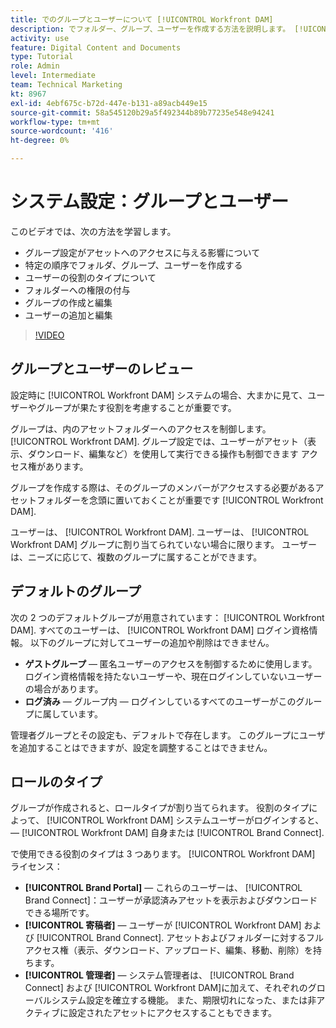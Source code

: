 ```yaml
---
title: でのグループとユーザーについて [!UICONTROL Workfront DAM]
description: でフォルダー、グループ、ユーザーを作成する方法を説明します。 [!UICONTROL Workfront DAM]. ユーザーの役割の種類を理解し、フォルダーに権限を付与します。
activity: use
feature: Digital Content and Documents
type: Tutorial
role: Admin
level: Intermediate
team: Technical Marketing
kt: 8967
exl-id: 4ebf675c-b72d-447e-b131-a89acb449e15
source-git-commit: 58a545120b29a5f492344b89b77235e548e94241
workflow-type: tm+mt
source-wordcount: '416'
ht-degree: 0%

---
```


# システム設定：グループとユーザー

このビデオでは、次の方法を学習します。

* グループ設定がアセットへのアクセスに与える影響について
* 特定の順序でフォルダ、グループ、ユーザーを作成する
* ユーザーの役割のタイプについて
* フォルダーへの権限の付与
* グループの作成と編集
* ユーザーの追加と編集

>[!VIDEO](https://video.tv.adobe.com/v/335230/?quality=12)

## グループとユーザーのレビュー

設定時に [!UICONTROL Workfront DAM] システムの場合、大まかに見て、ユーザーやグループが果たす役割を考慮することが重要です。

グループは、内のアセットフォルダーへのアクセスを制御します。 [!UICONTROL Workfront DAM]. グループ設定では、ユーザーがアセット（表示、ダウンロード、編集など）を使用して実行できる操作も制御できます アクセス権があります。

グループを作成する際は、そのグループのメンバーがアクセスする必要があるアセットフォルダーを念頭に置いておくことが重要です [!UICONTROL Workfront DAM].

ユーザーは、 [!UICONTROL Workfront DAM]. ユーザーは、 [!UICONTROL Workfront DAM] グループに割り当てられていない場合に限ります。 ユーザーは、ニーズに応じて、複数のグループに属することができます。

## デフォルトのグループ

次の 2 つのデフォルトグループが用意されています： [!UICONTROL Workfront DAM]. すべてのユーザーは、 [!UICONTROL Workfront DAM] ログイン資格情報。 以下のグループに対してユーザーの追加や削除はできません。

* **ゲストグループ** — 匿名ユーザーのアクセスを制御するために使用します。 ログイン資格情報を持たないユーザーや、現在ログインしていないユーザーの場合があります。
* **ログ済み** — グループ内 — ログインしているすべてのユーザーがこのグループに属しています。

管理者グループとその設定も、デフォルトで存在します。 このグループにユーザを追加することはできますが、設定を調整することはできません。

## ロールのタイプ

グループが作成されると、ロールタイプが割り当てられます。 役割のタイプによって、 [!UICONTROL Workfront DAM] システムユーザーがログインすると、— [!UICONTROL Workfront DAM] 自身または [!UICONTROL Brand Connect].

で使用できる役割のタイプは 3 つあります。 [!UICONTROL Workfront DAM] ライセンス：

* **[!UICONTROL Brand Portal]** — これらのユーザーは、 [!UICONTROL Brand Connect]：ユーザーが承認済みアセットを表示およびダウンロードできる場所です。
* **[!UICONTROL 寄稿者]** — ユーザーが [!UICONTROL Workfront DAM] および [!UICONTROL Brand Connect]. アセットおよびフォルダーに対するフルアクセス権（表示、ダウンロード、アップロード、編集、移動、削除）を持ちます。
* **[!UICONTROL 管理者]** — システム管理者は、 [!UICONTROL Brand Connect] および [!UICONTROL Workfront DAM]に加えて、それぞれのグローバルシステム設定を確立する機能。 また、期限切れになった、または非アクティブに設定されたアセットにアクセスすることもできます。

<!-- 
Learn more graphic & documentation article link, below
* Understanding the difference between Workfront licenses and Workfront DAM role types
* -->

